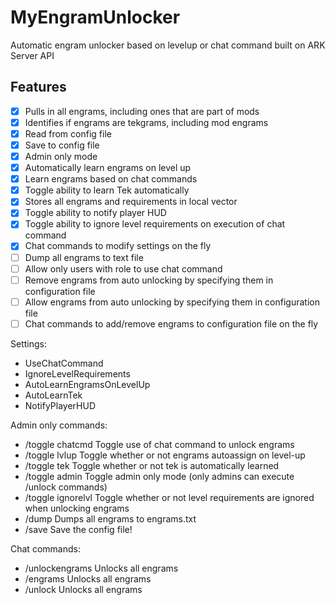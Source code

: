 # MyEngramUnlocker
 Automatic engram unlocker based on levelup or chat command built on ARK Server API

## Features
- [x] Pulls in all engrams, including ones that are part of mods
- [x] Identifies if engrams are tekgrams, including mod engrams
- [x] Read from config file
- [x] Save to config file
- [x] Admin only mode
- [x] Automatically learn engrams on level up
- [x] Learn engrams based on chat commands
- [x] Toggle ability to learn Tek automatically
- [x] Stores all engrams and requirements in local vector
- [x] Toggle ability to notify player HUD
- [x] Toggle ability to ignore level requirements on execution of chat command
- [x] Chat commands to modify settings on the fly
- [ ] Dump all engrams to text file
- [ ] Allow only users with role to use chat command
- [ ] Remove engrams from auto unlocking by specifying them in configuration file
- [ ] Allow engrams from auto unlocking by specifying them in configuration file
- [ ] Chat commands to add/remove engrams to configuration file on the fly

Settings:
  - UseChatCommand
  - IgnoreLevelRequirements
  - AutoLearnEngramsOnLevelUp
  - AutoLearnTek
  - NotifyPlayerHUD

Admin only commands:
  - /toggle chatcmd             Toggle use of chat command to unlock engrams
  - /toggle lvlup               Toggle whether or not engrams autoassign on level-up
  - /toggle tek                 Toggle whether or not tek is automatically learned
  - /toggle admin               Toggle admin only mode (only admins can execute /unlock commands)
  - /toggle ignorelvl           Toggle whether or not level requirements are ignored when unlocking engrams
  - /dump                       Dumps all engrams to engrams.txt
  - /save                       Save the config file!
  
Chat commands:
  - /unlockengrams              Unlocks all engrams
  - /engrams                    Unlocks all engrams
  - /unlock                     Unlocks all engrams
